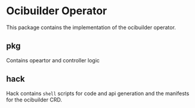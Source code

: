 # Ocibuilder Operator

This package contains the implementation of the ocibuilder operator.

## pkg

Contains opeartor and controller logic

## hack

Hack contains `shell` scripts for code and api generation and the manifests
for the ocibuilder CRD.